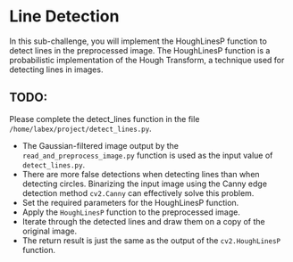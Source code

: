 # Line Detection

In this sub-challenge, you will implement the HoughLinesP function to detect lines in the preprocessed image. The HoughLinesP function is a probabilistic implementation of the Hough Transform, a technique used for detecting lines in images.

## TODO:

Please complete the detect_lines function in the file `/home/labex/project/detect_lines.py`.

- The Gaussian-filtered image output by the `read_and_preprocess_image.py` function is used as the input value of `detect_lines.py`.
- There are more false detections when detecting lines than when detecting circles. Binarizing the input image using the Canny edge detection method `cv2.Canny` can effectively solve this problem.
- Set the required parameters for the HoughLinesP function.
- Apply the `HoughLinesP` function to the preprocessed image.
- Iterate through the detected lines and draw them on a copy of the original image.
- The return result is just the same as the output of the `cv2.HoughLinesP` function.
